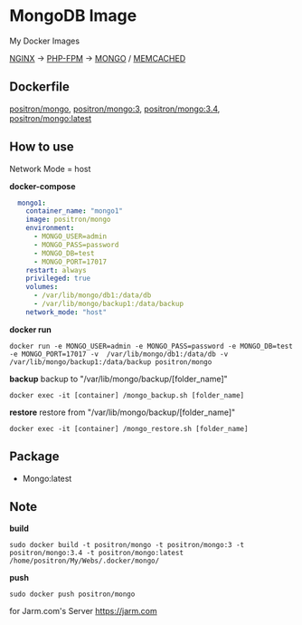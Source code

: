# MongoDB Image
My Docker Images

[NGINX](https://hub.docker.com/r/positron/nginx) -> [PHP-FPM](https://hub.docker.com/r/positron/php) -> [MONGO](https://hub.docker.com/r/positron/mongo) / [MEMCACHED](https://hub.docker.com/r/positron/memcached)

## Dockerfile
[positron/mongo](https://github.com/positronth/docker-mongo/blob/master/Dockerfile), [positron/mongo:3](https://github.com/positronth/docker-mongo/blob/master/Dockerfile), [positron/mongo:3.4](https://github.com/positronth/docker-mongo/blob/master/Dockerfile), [positron/mongo:latest](https://github.com/positronth/docker-mongo/blob/master/Dockerfile)

## How to use
Network Mode = host

**docker-compose**
```yaml
  mongo1:
    container_name: "mongo1"
    image: positron/mongo
    environment:
      - MONGO_USER=admin
      - MONGO_PASS=password
      - MONGO_DB=test
      - MONGO_PORT=17017
    restart: always
    privileged: true
    volumes:
      - /var/lib/mongo/db1:/data/db
      - /var/lib/mongo/backup1:/data/backup
    network_mode: "host"
```

**docker run**
```
docker run -e MONGO_USER=admin -e MONGO_PASS=password -e MONGO_DB=test -e MONGO_PORT=17017 -v  /var/lib/mongo/db1:/data/db -v /var/lib/mongo/backup1:/data/backup positron/mongo
```
**backup**
backup to "/var/lib/mongo/backup/[folder_name]"
```
docker exec -it [container] /mongo_backup.sh [folder_name]
```
**restore**
restore from "/var/lib/mongo/backup/[folder_name]"
```
docker exec -it [container] /mongo_restore.sh [folder_name]
```

## Package
- Mongo:latest

## Note
**build**
```
sudo docker build -t positron/mongo -t positron/mongo:3 -t positron/mongo:3.4 -t positron/mongo:latest /home/positron/My/Webs/.docker/mongo/
```
**push**
```
sudo docker push positron/mongo
```

for Jarm.com's Server
https://jarm.com
